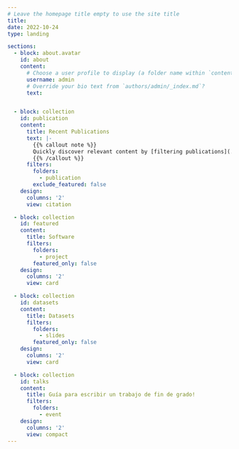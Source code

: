 ```yaml
---
# Leave the homepage title empty to use the site title
title:
date: 2022-10-24
type: landing

sections:
  - block: about.avatar
    id: about
    content:
      # Choose a user profile to display (a folder name within `content/authors/`)
      username: admin
      # Override your bio text from `authors/admin/_index.md`?
      text:


  - block: collection
    id: publication
    content:
      title: Recent Publications
      text: |-
        {{% callout note %}}
        Quickly discover relevant content by [filtering publications](./publication/).
        {{% /callout %}}
      filters:
        folders:
          - publication
        exclude_featured: false
    design:
      columns: '2'
      view: citation

  - block: collection
    id: featured
    content:
      title: Software
      filters:
        folders:
          - project
        featured_only: false
    design:
      columns: '2'
      view: card

  - block: collection
    id: datasets
    content:
      title: Datasets
      filters:
        folders:
          - slides
        featured_only: false
    design:
      columns: '2'
      view: card

  - block: collection
    id: talks
    content:
      title: Guía para escribir un trabajo de fin de grado!
      filters:
        folders:
          - event
    design:
      columns: '2'
      view: compact
---
```

